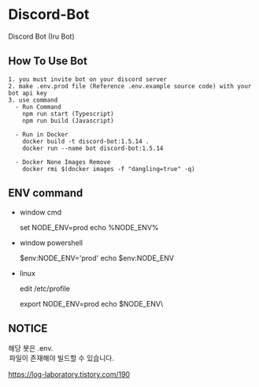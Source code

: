 Discord-Bot
===

Discord Bot (Iru Bot)

How To Use Bot
---
    1. you must invite bot on your discord server
    2. make .env.prod file (Reference .env.example source code) with your bot api key
    3. use command
      - Run Command
        npm run start (Typescript)
        npm run build (Javascript)
        
      - Run in Docker
        docker build -t discord-bot:1.5.14 .
        docker run --name bot discord-bot:1.5.14
        
      - Docker None Images Remove
        docker rmi $(docker images -f "dangling=true" -q)
      
ENV command
---
* window cmd

    set NODE_ENV=prod
    echo %NODE_ENV%

* window powershell

    $env:NODE_ENV='prod'
    echo $env:NODE_ENV

* linux

    edit /etc/profile

    export NODE_ENV=prod
    echo $NODE_ENV\
    
NOTICE
--
해당 봇은 .env.<option> 파일이 존재해야 빌드할 수 있습니다.

https://log-laboratory.tistory.com/190